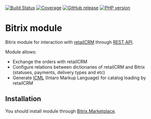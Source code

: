[![Build Status](https://github.com/retailcrm/bitrix-module/workflows/ci/badge.svg)](https://github.com/retailcrm/bitrix-module/actions)
[![Coverage](https://img.shields.io/codecov/c/gh/retailcrm/bitrix-module/master.svg?style=flat-square)](https://codecov.io/gh/retailcrm/bitrix-module)
[![GitHub release](https://img.shields.io/github/release/retailcrm/bitrix-module.svg?style=flat-square)](https://github.com/retailcrm/bitrix-module/releases)
[![PHP version](https://img.shields.io/badge/PHP->=5.3-blue.svg?style=flat-square)](https://php.net/)

Bitrix module
=============

Bitrix module for interaction with [retailCRM](http://www.retailcrm.ru) through [REST API](http://www.retailcrm.ru/docs/Developers/Index).

Module allows:

* Exchange the orders with retailCRM
* Configure relations between dictionaries of retailCRM and Bitrix (statuses, payments, delivery types and etc)
* Generate [ICML](http://www.retailcrm.ru/docs/Developers/ICML) (Intaro Markup Language) for catalog loading by retailCRM

Installation
-------------

You should install module through [Bitrix.Marketplace](http://marketplace.1c-bitrix.ru/solutions/intaro.retailcrm/).
